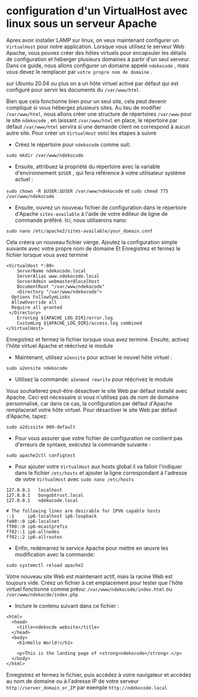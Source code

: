# configuration d'un VirtualHost avec linux sous un serveur Apache

Apres avoir installer LAMP sur linux, on veux maintenant configurer un `VirtualHost` pour notre application.
Lorsque vous utilisez le serveur Web Apache, vous pouvez créer des hôtes virtuels
pour encapsuler les détails de configuration et héberger plusieurs domaines à partir d'un seul serveur.
Dans ce guide, nous allons configurer un domaine appelé `ndekocode` , mais vous devez le remplacer par `votre propre nom de domaine` .

sur Ubuntu 20.04 ou plus on a un hôte virtuel activé par défaut qui est configuré pour servir les documents du `/var/www/html`.

Bien que cela fonctionne bien pour un seul site, cela peut devenir compliqué si vous hébergez plusieurs sites.
Au lieu de modifier `/var/www/html`, nous allons créer une structure de répertoires `/var/www` pour le site `ndekocode` , en laissant `/var/www/html` en place,  le répertoire par défaut `/var/www/html` servira si une demande client ne correspond à aucun autre site.
Pour créer un `VirtualHost` voici les etapes à suivre

- Créez le répertoire pour `ndekocode` comme suit:

`sudo mkdir /var/www/ndekocode`

- Ensuite, attribuez la propriété du répertoire avec la variable d'environnement `$USER` , qui fera référence à votre utilisateur système actuel :

`sudo chown -R $USER:$USER /var/www/ndekocode` et `sudo chmod 775 /var/www/ndekocode`

- Ensuite, ouvrez un nouveau fichier de configuration dans le répertoire d'Apache `sites-available`  à l'aide de votre éditeur de ligne de commande préféré. Ici, nous utiliserons nano:

`sudo nano /etc/apache2/sites-available/your_domain.conf`

Cela créera un nouveau fichier vierge. Ajoutez la configuration simple suivante avec votre propre nom de domaine Et Enregistrez et fermez le fichier lorsque vous avez terminé

```{Apache}
<VirtualHost *:80>
    ServerName ndekocode.local
    ServerAlias www.ndekocode.local
    ServerAdmin webmaster@localhost
    DocumentRoot "/var/www/ndekocode"
    <Directory "/var/www/ndekocode">
  Options FollowSymLinks
  AllowOverride all
  Require all granted
 </Directory>
    ErrorLog ${APACHE_LOG_DIR}/error.log
    CustomLog ${APACHE_LOG_DIR}/access.log combined
</VirtualHost>

```

Enregistrez et fermez le fichier lorsque vous avez terminé. Ensuite, activez l'hôte virtuel Apache et réécrivez le module

- Maintenant, utilisez `a2ensite` pour activer le nouvel hôte virtuel :

`sudo a2ensite ndekocode`

- Utilisez la commande: `a2enmod rewrite` pour réécrivez le module

Vous souhaiterez peut-être désactiver le site Web par défaut installé avec Apache. Ceci est nécessaire si vous n'utilisez pas de nom de domaine personnalisé, car dans ce cas, la configuration par défaut d'Apache remplacerait votre hôte virtuel. Pour désactiver le site Web par défaut d'Apache, tapez:

`sudo a2dissite 000-default`

- Pour vous assurer que votre fichier de configuration ne contient pas d'erreurs de syntaxe, exécutez la commande suivante :

`sudo apache2ctl configtest`

- Pour ajouter votre `VirtualHost` aux hosts global il va falloir l'indiquer dans le fichier `/etc/hosts` et ajouter la ligne correspondant à l'adresse de votre `VirtualHost` avec `sudo nano /etc/hosts`

```{HOSTS}
127.0.0.1   localhost
127.0.0.1   bongobtrust.local
127.0.0.1   ndekocode.local

# The following lines are desirable for IPV6 capable hosts
::1     ip6-localhost ip6-loopback
fe00::0 ip6-localnet
ff00::0 ip6-mcastprefix
ff02::1 ip6-allnodes
ff02::2 ip6-allroutes

```

- Enfin, redémarrez le service Apache pour mettre en œuvre les modification avec la commande:

`sudo systemctl reload apache2`

Votre nouveau site Web est maintenant actif, mais la racine Web est toujours vide. Créez un fichier à cet emplacement pour tester que l'hôte virtuel fonctionne comme prévu: `/var/www/ndekocode/index.html` ou `/var/www/ndekocde/index.php`

- Inclure le contenu suivant dans ce fichier :

```{HTML}
<html>
  <head>
    <title>ndekocde website</title>
  </head>
  <body>
    <h1>Hello World!</h1>

    <p>This is the landing page of <strong>ndekocode</strong>.</p>
  </body>
</html>
```

Enregistrez et fermez le fichier, puis accédez à votre navigateur et accédez au nom de domaine ou à l'adresse IP de votre serveur
`http://server_domain_or_IP` par exemple `http://ndekocode.local`
